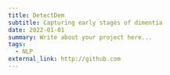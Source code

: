 ```yaml
---
title: DetectDem
subtitle: Capturing early stages of dimentia
date: 2022-01-01
summary: Write about your project here...
tags:
  - NLP
external_link: http://github.com
---
```

